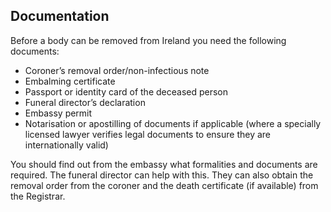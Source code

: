 ##  Documentation

Before a body can be removed from Ireland you need the following documents:

  * Coroner’s removal order/non-infectious note 
  * Embalming certificate 
  * Passport or identity card of the deceased person 
  * Funeral director’s declaration 
  * Embassy permit 
  * Notarisation or apostilling of documents if applicable (where a specially licensed lawyer verifies legal documents to ensure they are internationally valid) 

You should find out from the embassy what formalities and documents are
required. The funeral director can help with this. They can also obtain the
removal order from the coroner and the death certificate (if available) from
the Registrar.
